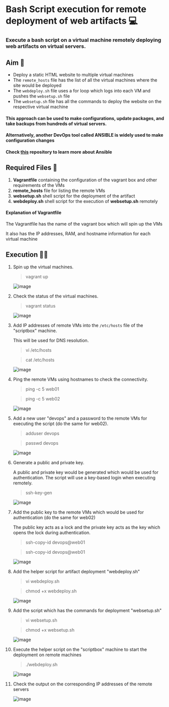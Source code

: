 # Bash Script execution for remote deployment of web artifacts 💻 
### Execute a bash script on a virtual machine remotely deploying web artifacts on virtual servers.

## Aim 🎯 

- Deploy a static HTML website to multiple virtual machines
- The ```remote_hosts``` file has the list of all the virtual machines where the site would be deployed
- The ```webdeploy.sh``` file uses a for loop which logs into each VM and pushes the ```websetup.sh``` file
- The ```websetup.sh``` file has all the commands to deploy the website on the respective virtual machine

#### This approach can be used to make configurations, update packages, and take backups from hundreds of virtual servers. 

#### Alternatively, another DevOps tool called **ANSIBLE** is widely used to make configuration changes

#### Check [this](https://github.com/Vedant-MAHAjan/Configuration-Management-with-Ansible) repository to learn more about Ansible

## Required Files 📁 

1. **Vagrantfile** containing the configuration of the vagrant box and other requirements of the VMs
2. **remote_hosts** file for listing the remote VMs
3. **websetup.sh** shell script for the deployment of the artifact
4. **webdeploy.sh** shell script for the execution of **websetup.sh** remotely

#### Explanation of Vagrantfile

The Vagrantfile has the name of the vagrant box which will spin up the VMs

It also has the IP addresses, RAM, and hostname information for each virtual machine

## Execution 👨‍💻

1. Spin up the virtual machines.

   > vagrant up

   ![image](https://github.com/Vedant-MAHAjan/Bash-Scripting/assets/88843623/587abc9a-7c9c-4f21-8966-303ce7864ff0)

2. Check the status of the virtual machines.

   > vagrant status

   ![image](https://github.com/Vedant-MAHAjan/Bash-Scripting/assets/88843623/a56cdb8c-d343-4524-9855-b9a464280c21)

3. Add IP addresses of remote VMs into the ```/etc/hosts``` file of the "scriptbox" machine.

   This will be used for DNS resolution.

   > vi /etc/hosts
   
   > cat /etc/hosts

   ![image](https://github.com/Vedant-MAHAjan/Bash-Scripting/assets/88843623/a3032b55-77bd-406b-b4e7-0934a18312c5)

4. Ping the remote VMs using hostnames to check the connectivity.

   > ping -c 5 web01
   
   > ping -c 5 web02

   ![image](https://github.com/Vedant-MAHAjan/Bash-Scripting/assets/88843623/b9906500-f9e6-4dc0-b31f-3112da8ed54c)

5. Add a new user "devops" and a password to the remote VMs for executing the script (do the same for web02).

    > adduser devops
    
    > passwd devops

   ![image](https://github.com/Vedant-MAHAjan/Bash-Scripting/assets/88843623/79e95c6c-0ad8-4c54-97e8-5bff36cf8b8d)

6. Generate a public and private key.

   A public and private key would be generated which would be used for authentication. The script will use a key-based login when executing remotely.

    > ssh-key-gen

   ![image](https://github.com/Vedant-MAHAjan/Bash-Scripting/assets/88843623/f4d29aaa-9e49-4544-b8f6-177db989ea35)

7. Add the public key to the remote VMs which would be used for authentication (do the same for web02)

    The public key acts as a lock and the private key acts as the key which opens the lock during authentication.

    > ssh-copy-id devops@web01
    
    > ssh-copy-id devops@web01

   ![image](https://github.com/Vedant-MAHAjan/Bash-Scripting/assets/88843623/1ecf6ed7-0fbd-46ab-84a1-ccdb6db870eb)

8. Add the helper script for artifact deployment "webdeploy.sh"

    > vi webdeploy.sh
    
    > chmod +x webdeploy.sh

   ![image](https://github.com/Vedant-MAHAjan/Bash-Scripting/assets/88843623/daf58e76-8049-4401-bb6e-938bf61f4f24)

9. Add the script which has the commands for deployment "websetup.sh"

    > vi websetup.sh
    
    > chmod +x websetup.sh

    ![image](https://github.com/Vedant-MAHAjan/Bash-Scripting/assets/88843623/4d59f45d-9ef5-4072-b086-c381060c6ce8)
    
10. Execute the helper script on the "scriptbox" machine to start the deployment on remote machines

    > ./webdeploy.sh

    ![image](https://github.com/Vedant-MAHAjan/Bash-Scripting/assets/88843623/07054ed8-36b5-4734-8d5a-e87995ee7981)

11. Check the output on the corresponding IP addresses of the remote servers

    ![image](https://github.com/Vedant-MAHAjan/Bash-Scripting/assets/88843623/0f7ec1ae-9864-4ac5-af3c-8a69926be19e)



